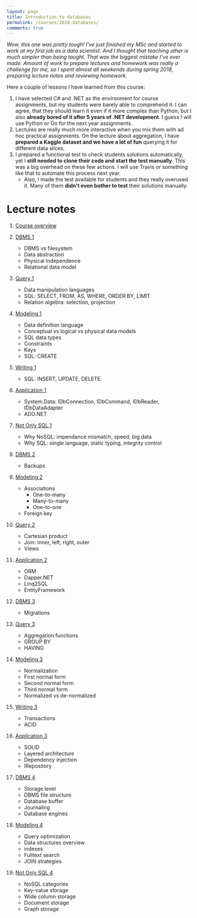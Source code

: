 ```yaml
---
layout: page
title: Introduction to databases
permalink: /courses/2018-databases/
comments: true
---
```


*Wow, this one was pretty tough! I've just finished my MSc and started to work
at my first job as a data scientist. And I thought that teaching
other is much simpler than being taught. That was the biggest mistake I've
ever made. Amount of work to prepare lectures and homework was really a challenge for me,
so I spent almost all weekends during spring 2018, preparing lecture notes and reviewing
homework.*

Here a couple of lessons I have learned from this course:
1. I have selected C# and .NET as the environment for course assignments, but my students
were barely able to comprehend it. I can agree, that they should learn it even if
it more complex than Python; but I also **already bored of it after 5 years of .NET development**.
I guess I will use Python or Go for the next year assignments.
1. Lectures are really much more interactive when you mix them with ad hoc practical
assignments. On the lecture about aggregation, I have **prepared a Kaggle dataset and we
have a lot of fun** querying it for different data slices.
2. I prepared a functional test to check students solutions automatically, yet I **still needed
to clone their code and start the test manually**. This was a big overhead on these few actions.
I will use Travis or something like that to automate this process next year.
    * Also, I made the test available for students and they really overused it.
    Many of them **didn't even bother to test** their solutions manually.

# Lecture notes

1. [Course overview](https://drive.google.com/open?id=1uw80u6q5_aGZaS6W7rwPXSyjunraVtfP)

2. [DBMS 1](https://drive.google.com/open?id=1pDrthqSBUuv7bzvJ-hO1ASNHaJINDQIM)
    * DBMS vs filesystem
    * Data abstraction
    * Physical independence
    * Relational data model

3. [Query 1](https://drive.google.com/file/d/1G2Vq-qA-cFRbZ4ffEVq-mJBpsU9rMG9G/view?usp=sharing)
    * Data manipulation languages
    * SQL: SELECT, FROM, AS, WHERE, ORDER BY, LIMIT
    * Relation algebra: selection, projection

4. [Modeling 1](https://drive.google.com/file/d/1CuEzfFLpAR8XAI9yZqzyTm1W5qv_ds18/view?usp=sharing)
    * Data definition language
    * Conceptual vs logical vs physical data models
    * SQL data types
    * Constraints
    * Keys
    * SQL: CREATE

5. [Writing 1](https://drive.google.com/open?id=16L3kcOI2KXt6Qv8XxK4im8atvKjgbJmE)
    * SQL: INSERT, UPDATE, DELETE.

6. [Application 1](https://drive.google.com/open?id=16TGHgDuYR9vxkkK8kneR0_-bogRTiLx4)
    * System.Data: IDbConnection, IDbCommand, IDbReader, IDbDataAdapter
    * ADO.NET

7. [Not Only SQL 1](https://drive.google.com/open?id=1DiviZ1h6TJQ0XfA9QwL9ImB1t2FTc_5n)
    * Why NoSQL: impendance mismatch, speed, big data
    * Why SQL: single language, static typing, integrity control

8. [DBMS 2](https://drive.google.com/open?id=1icp07eYd4XZ2AbiXKcNf5pqdpQhwYOZ6)
    * Backups

9. [Modeling 2](https://drive.google.com/open?id=1kECUAXRudGkMr-Ng_22zo7lWO9FuLCIN)
    * Associations
      * One-to-many
      * Many-to-many
      * One-to-one
    * Foreign key

10. [Query 2](https://drive.google.com/open?id=1hNtFUnNafS6AopFDFRb1uejZ_bwpTjgh)
    * Cartesian product
    * Join: inner, left, right, outer
    * Views

11. [Application 2](https://drive.google.com/open?id=1NPBieAXMT1Pe5MSQSdXzFdS6L72tfjZf)
    * ORM
    * Dapper.NET
    * Linq2SQL
    * EntityFramework

12. [DBMS 3](https://drive.google.com/open?id=1NIDMC-fZgEQFr0tUmDwefnzTOlLaU1Cy)
    * Migrations

13. [Query 3](https://drive.google.com/open?id=1L4VCsdKmyqTkjZGB_loFbD066_WHynHN)
    * Aggregation functions
    * GROUP BY
    * HAVING

14. [Modeling 3](https://drive.google.com/open?id=17p1QXXZUEJ6KAY_jrqeHj5ZJoAkBSS0-)
    * Normalization
    * First normal form
    * Second normal form
    * Third normal form
    * Normalized vs de-normalized

15. [Writing 3](https://drive.google.com/open?id=1Y6kJicCvBlFKJHKhm6yL2-qYMwhe9-0g)
    * Transactions
    * ACID

16. [Application 3](https://drive.google.com/open?id=1rChrMWgdAV5TjmnW54OdInnk-ILUdiaa)
    * SOLID
    * Layered architecture
    * Dependency injection
    * IRepository

17. [DBMS 4](https://drive.google.com/open?id=1CK2DcFe0vIVtzpbGoGtI4h136bSyHXj8)
    * Storage level
    * DBMS file structure
    * Database buffer
    * Journaling
    * Database engines

18. [Modeling 4](https://drive.google.com/open?id=19cNoRaqUt0qGseEHyDi6biBqRM7JlwL5)
    * Query optimization
    * Data structures overview
    * indexes
    * Fulltext search
    * JOIN strategies

19. [Not Only SQL 4](https://drive.google.com/open?id=1LLRZFdJVH06vquPYXOIsLwfUeQcYqn9-)
    * NoSQL categories
    * Key-value storage
    * Wide column storage
    * Document storage
    * Graph storage
